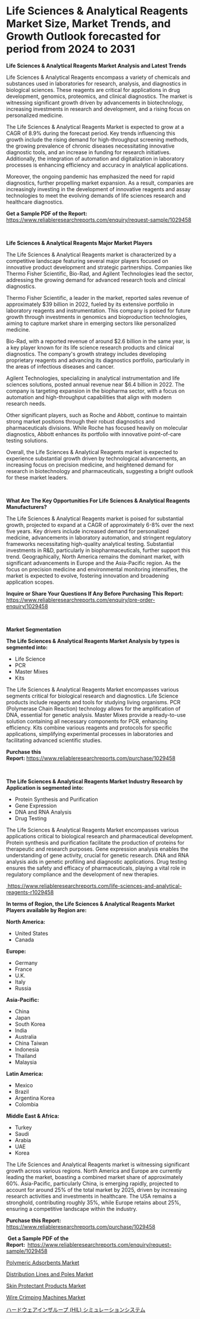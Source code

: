 <p><h1>Life Sciences & Analytical Reagents Market Size, Market Trends, and Growth Outlook forecasted for period from 2024 to 2031</h1></p><p><strong>Life Sciences & Analytical Reagents Market Analysis and Latest Trends</strong></p>
<p><p>Life Sciences & Analytical Reagents encompass a variety of chemicals and substances used in laboratories for research, analysis, and diagnostics in biological sciences. These reagents are critical for applications in drug development, genomics, proteomics, and clinical diagnostics. The market is witnessing significant growth driven by advancements in biotechnology, increasing investments in research and development, and a rising focus on personalized medicine.</p><p>The Life Sciences & Analytical Reagents Market is expected to grow at a CAGR of 8.9% during the forecast period. Key trends influencing this growth include the rising demand for high-throughput screening methods, the growing prevalence of chronic diseases necessitating innovative diagnostic tools, and an increase in funding for research initiatives. Additionally, the integration of automation and digitalization in laboratory processes is enhancing efficiency and accuracy in analytical applications. </p><p>Moreover, the ongoing pandemic has emphasized the need for rapid diagnostics, further propelling market expansion. As a result, companies are increasingly investing in the development of innovative reagents and assay technologies to meet the evolving demands of life sciences research and healthcare diagnostics.</p></p>
<p><strong>Get a Sample PDF of the Report:&nbsp;</strong> <a href="https://www.reliableresearchreports.com/enquiry/request-sample/1029458">https://www.reliableresearchreports.com/enquiry/request-sample/1029458</a></p>
<p>&nbsp;</p>
<p><strong>Life Sciences & Analytical Reagents Major Market Players</strong></p>
<p><p>The Life Sciences & Analytical Reagents market is characterized by a competitive landscape featuring several major players focused on innovative product development and strategic partnerships. Companies like Thermo Fisher Scientific, Bio-Rad, and Agilent Technologies lead the sector, addressing the growing demand for advanced research tools and clinical diagnostics.</p><p>Thermo Fisher Scientific, a leader in the market, reported sales revenue of approximately $39 billion in 2022, fueled by its extensive portfolio in laboratory reagents and instrumentation. This company is poised for future growth through investments in genomics and bioproduction technologies, aiming to capture market share in emerging sectors like personalized medicine.</p><p>Bio-Rad, with a reported revenue of around $2.6 billion in the same year, is a key player known for its life science research products and clinical diagnostics. The company's growth strategy includes developing proprietary reagents and advancing its diagnostics portfolio, particularly in the areas of infectious diseases and cancer.</p><p>Agilent Technologies, specializing in analytical instrumentation and life sciences solutions, posted annual revenue near $6.4 billion in 2022. The company is targeting expansion in the biopharma sector, with a focus on automation and high-throughput capabilities that align with modern research needs.</p><p>Other significant players, such as Roche and Abbott, continue to maintain strong market positions through their robust diagnostics and pharmaceuticals divisions. While Roche has focused heavily on molecular diagnostics, Abbott enhances its portfolio with innovative point-of-care testing solutions.</p><p>Overall, the Life Sciences & Analytical Reagents market is expected to experience substantial growth driven by technological advancements, an increasing focus on precision medicine, and heightened demand for research in biotechnology and pharmaceuticals, suggesting a bright outlook for these market leaders.</p></p>
<p>&nbsp;</p>
<p><strong>What Are The Key Opportunities For Life Sciences & Analytical Reagents Manufacturers?</strong></p>
<p><p>The Life Sciences & Analytical Reagents market is poised for substantial growth, projected to expand at a CAGR of approximately 6-8% over the next five years. Key drivers include increased demand for personalized medicine, advancements in laboratory automation, and stringent regulatory frameworks necessitating high-quality analytical testing. Substantial investments in R&D, particularly in biopharmaceuticals, further support this trend. Geographically, North America remains the dominant market, with significant advancements in Europe and the Asia-Pacific region. As the focus on precision medicine and environmental monitoring intensifies, the market is expected to evolve, fostering innovation and broadening application scopes.</p></p>
<p><strong>Inquire or Share Your Questions If Any Before Purchasing This Report:</strong> <a href="https://www.reliableresearchreports.com/enquiry/pre-order-enquiry/1029458">https://www.reliableresearchreports.com/enquiry/pre-order-enquiry/1029458</a></p>
<p>&nbsp;</p>
<p><strong>Market Segmentation</strong></p>
<p><strong>The Life Sciences & Analytical Reagents Market Analysis by types is segmented into:</strong></p>
<p><ul><li>Life Science</li><li>PCR</li><li>Master Mixes</li><li>Kits</li></ul></p>
<p><p>The Life Sciences & Analytical Reagents Market encompasses various segments critical for biological research and diagnostics. Life Science products include reagents and tools for studying living organisms. PCR (Polymerase Chain Reaction) technology allows for the amplification of DNA, essential for genetic analysis. Master Mixes provide a ready-to-use solution containing all necessary components for PCR, enhancing efficiency. Kits combine various reagents and protocols for specific applications, simplifying experimental processes in laboratories and facilitating advanced scientific studies.</p></p>
<p><strong>Purchase this Report:&nbsp;</strong><a href="https://www.reliableresearchreports.com/purchase/1029458">https://www.reliableresearchreports.com/purchase/1029458</a></p>
<p>&nbsp;</p>
<p><strong>The Life Sciences & Analytical Reagents Market Industry Research by Application is segmented into:</strong></p>
<p><ul><li>Protein Synthesis and Purification</li><li>Gene Expression</li><li>DNA and RNA Analysis</li><li>Drug Testing</li></ul></p>
<p><p>The Life Sciences & Analytical Reagents Market encompasses various applications critical to biological research and pharmaceutical development. Protein synthesis and purification facilitate the production of proteins for therapeutic and research purposes. Gene expression analysis enables the understanding of gene activity, crucial for genetic research. DNA and RNA analysis aids in genetic profiling and diagnostic applications. Drug testing ensures the safety and efficacy of pharmaceuticals, playing a vital role in regulatory compliance and the development of new therapies.</p></p>
<p><a href="https://www.reliableresearchreports.com/life-sciences-and-analytical-reagents-r1029458">&nbsp;https://www.reliableresearchreports.com/life-sciences-and-analytical-reagents-r1029458</a></p>
<p><strong>In terms of Region, the Life Sciences & Analytical Reagents Market Players available by Region are:</strong></p>
<p>
    <p> <strong> North America: </strong>
        <ul>
            <li>United States</li>
            <li>Canada</li>
        </ul>
        </p> 
    <p> <strong> Europe: </strong>
        <ul>
            <li>Germany</li>
            <li>France</li>
            <li>U.K.</li>
            <li>Italy</li>
            <li>Russia</li>
        </ul>
        </p> 
    <p> <strong> Asia-Pacific: </strong>
        <ul>
            <li>China</li>
            <li>Japan</li>
            <li>South Korea</li>
            <li>India</li>
            <li>Australia</li>
            <li>China Taiwan</li>
            <li>Indonesia</li>
            <li>Thailand</li>
            <li>Malaysia</li>
        </ul>
        </p> 
    <p> <strong> Latin America: </strong>
        <ul>
            <li>Mexico</li>
            <li>Brazil</li>
            <li>Argentina Korea</li>
            <li>Colombia</li>
        </ul>
        </p> 
    <p> <strong> Middle East & Africa: </strong>
        <ul>
            <li>Turkey</li>
            <li>Saudi</li>
            <li>Arabia</li>
            <li>UAE</li>
            <li>Korea</li>
        </ul>
    </p>
    </p>
<p><p>The Life Sciences and Analytical Reagents market is witnessing significant growth across various regions. North America and Europe are currently leading the market, boasting a combined market share of approximately 60%. Asia-Pacific, particularly China, is emerging rapidly, projected to account for around 25% of the total market by 2025, driven by increasing research activities and investments in healthcare. The USA remains a stronghold, contributing roughly 35%, while Europe retains about 25%, ensuring a competitive landscape within the industry.</p></p>
<p><strong>Purchase this Report: </strong><a href="https://www.reliableresearchreports.com/purchase/1029458">https://www.reliableresearchreports.com/purchase/1029458</a></p>
<p>&nbsp;<strong>Get a Sample PDF of the Report:&nbsp;&nbsp;</strong><a href="https://www.reliableresearchreports.com/enquiry/request-sample/1029458">https://www.reliableresearchreports.com/enquiry/request-sample/1029458</a></p>
<p><strong></strong></p>
<p><p><a href="https://issuu.com/reportprime-2/docs/polymeric-adsorbents-market-size-20_8b92ff72a01abc">Polymeric Adsorbents Market</a></p><p><a href="https://www.linkedin.com/pulse/driving-market-forces-distribution-lines-poles-trends-wbbbc?trackingId=MR8SoqoETKCUYXC2Jmmuqg%3D%3D">Distribution Lines and Poles Market</a></p><p><a href="https://github.com/NarcisoFerry/Market-Research-Report-List-1/blob/main/skin-protectant-products-market.md">Skin Protectant Products Market</a></p><p><a href="https://medium.com/@menrave8_9782/analyzing-key-drivers-in-the-wire-crimping-machines-market-market-trends-and-future-outlook-for-f091a7970e09">Wire Crimping Machines Market</a></p><p><a href="https://medium.com/@isnamukti10_96948/hardware-in-the-loop-hil-simulation-system-market-%E3%81%AF-%E3%82%B3%E3%82%B9%E3%83%88%E7%AE%A1%E7%90%86%E3%81%A8%E5%8A%B9%E7%8E%87%E5%90%91%E4%B8%8A%E3%82%92%E5%84%AA%E5%85%88%E3%81%97%E3%81%BE%E3%81%99-e6155e918dc0">ハードウェアインザループ (HIL) シミュレーションシステム</a></p></p>